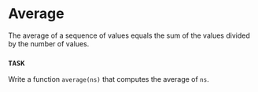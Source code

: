 # Average

The average of a sequence of values equals the sum of the values divided by the number of values.

### `TASK`

Write a function `average(ns)` that computes the average of `ns`.
